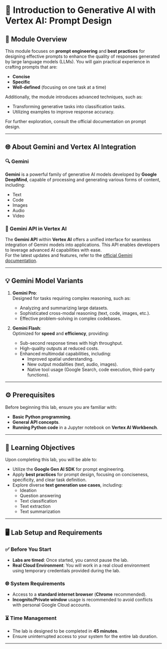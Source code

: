 # 🌟 **Introduction to Generative AI with Vertex AI: Prompt Design**

## 📖 **Module Overview**
This module focuses on **prompt engineering** and **best practices** for designing effective prompts to enhance the quality of responses generated by large language models (LLMs). You will gain practical experience in crafting prompts that are:
- **Concise**  
- **Specific**  
- **Well-defined** (focusing on one task at a time)  

Additionally, the module introduces advanced techniques, such as:
- Transforming generative tasks into classification tasks.  
- Utilizing examples to improve response accuracy.  

For further exploration, consult the official documentation on prompt design.

---

## 🌐 **About Gemini and Vertex AI Integration**

### 🔍 **Gemini**  
**Gemini** is a powerful family of generative AI models developed by **Google DeepMind**, capable of processing and generating various forms of content, including:
- Text  
- Code  
- Images  
- Audio  
- Video  

### 🧩 **Gemini API in Vertex AI**  
The **Gemini API** within **Vertex AI** offers a unified interface for seamless integration of Gemini models into applications. This API enables developers to leverage advanced AI capabilities with ease.  
For the latest updates and features, refer to the [official Gemini documentation](https://cloud.google.com/vertex-ai/docs/generative-ai).

---

## 💡 **Gemini Model Variants**

1. **Gemini Pro**:  
   Designed for tasks requiring complex reasoning, such as:  
   - Analyzing and summarizing large datasets.  
   - Sophisticated cross-modal reasoning (text, code, images, etc.).  
   - Effective problem-solving in complex codebases.

2. **Gemini Flash**:  
   Optimized for **speed** and **efficiency**, providing:  
   - Sub-second response times with high throughput.  
   - High-quality outputs at reduced costs.  
   - Enhanced multimodal capabilities, including:  
     - Improved spatial understanding.  
     - New output modalities (text, audio, images).  
     - Native tool usage (Google Search, code execution, third-party functions).

---

## ⚙️ **Prerequisites**  
Before beginning this lab, ensure you are familiar with:  
- **Basic Python programming**.  
- **General API concepts**.  
- **Running Python code** in a Jupyter notebook on **Vertex AI Workbench**.

---

## 🎯 **Learning Objectives**  
Upon completing this lab, you will be able to:  
- Utilize the **Google Gen AI SDK** for prompt engineering.  
- Apply **best practices** for prompt design, focusing on conciseness, specificity, and clear task definition.  
- Explore diverse **text generation use cases**, including:  
  - Ideation  
  - Question answering  
  - Text classification  
  - Text extraction  
  - Text summarization  

---

## 🖥️ **Lab Setup and Requirements**

### ✅ **Before You Start**  
- **Labs are timed**: Once started, you cannot pause the lab.  
- **Real Cloud Environment**: You will work in a real cloud environment using temporary credentials provided during the lab.  

### 🌐 **System Requirements**  
- Access to a **standard internet browser** (**Chrome** recommended).  
- **Incognito/Private window** usage is recommended to avoid conflicts with personal Google Cloud accounts.  

### ⏳ **Time Management**  
- The lab is designed to be completed in **45 minutes**.  
- Ensure uninterrupted access to your system for the entire lab duration.

---

